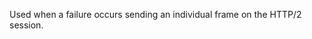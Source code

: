 
Used when a failure occurs sending an individual frame on the HTTP/2
session.

<a id="ERR_HTTP2_HEADERS_OBJECT"></a>
